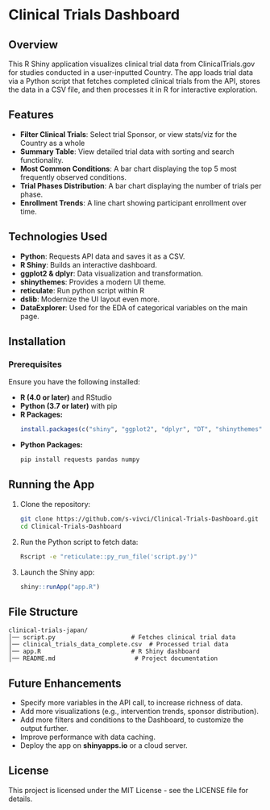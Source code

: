 # Clinical Trials Dashboard

## Overview
This R Shiny application visualizes clinical trial data from ClinicalTrials.gov for studies conducted in a user-inputted Country. The app loads trial data via a Python script that fetches completed clinical trials from the API, stores the data in a CSV file, and then processes it in R for interactive exploration.

## Features
- **Filter Clinical Trials**: Select trial Sponsor, or view stats/viz for the Country as a whole
- **Summary Table**: View detailed trial data with sorting and search functionality.
- **Most Common Conditions**: A bar chart displaying the top 5 most frequently observed conditions.
- **Trial Phases Distribution**: A bar chart displaying the number of trials per phase.
- **Enrollment Trends**: A line chart showing participant enrollment over time.

## Technologies Used
- **Python**: Requests API data and saves it as a CSV.
- **R Shiny**: Builds an interactive dashboard.
- **ggplot2 & dplyr**: Data visualization and transformation.
- **shinythemes**: Provides a modern UI theme.
- **reticulate**: Run python script within R
- **dslib**: Modernize the UI layout even more.
- **DataExplorer**: Used for the EDA of categorical variables on the main page.

## Installation
### Prerequisites
Ensure you have the following installed:
- **R (4.0 or later)** and RStudio
- **Python (3.7 or later)** with pip
- **R Packages:**
  ```r
  install.packages(c("shiny", "ggplot2", "dplyr", "DT", "shinythemes", "reticulate", "DataExplorer","bslib"))
  ```
- **Python Packages:**
  ```sh
  pip install requests pandas numpy
  ```

## Running the App
1. Clone the repository:
   ```sh
   git clone https://github.com/s-vivci/Clinical-Trials-Dashboard.git
   cd Clinical-Trials-Dashboard
   ```
2. Run the Python script to fetch data:
   ```sh
   Rscript -e "reticulate::py_run_file('script.py')"
   ```
3. Launch the Shiny app:
   ```r
   shiny::runApp("app.R")
   ```

## File Structure
```
clinical-trials-japan/
│── script.py                     # Fetches clinical trial data
│── clinical_trials_data_complete.csv  # Processed trial data
│── app.R                         # R Shiny dashboard
│── README.md                      # Project documentation
```

## Future Enhancements
- Specify more variables in the API call, to increase richness of data.
- Add more visualizations (e.g., intervention trends, sponsor distribution).
- Add more filters and conditions to the Dashboard, to customize the output further.
- Improve performance with data caching.
- Deploy the app on **shinyapps.io** or a cloud server.

## License
This project is licensed under the MIT License - see the LICENSE file for details.

